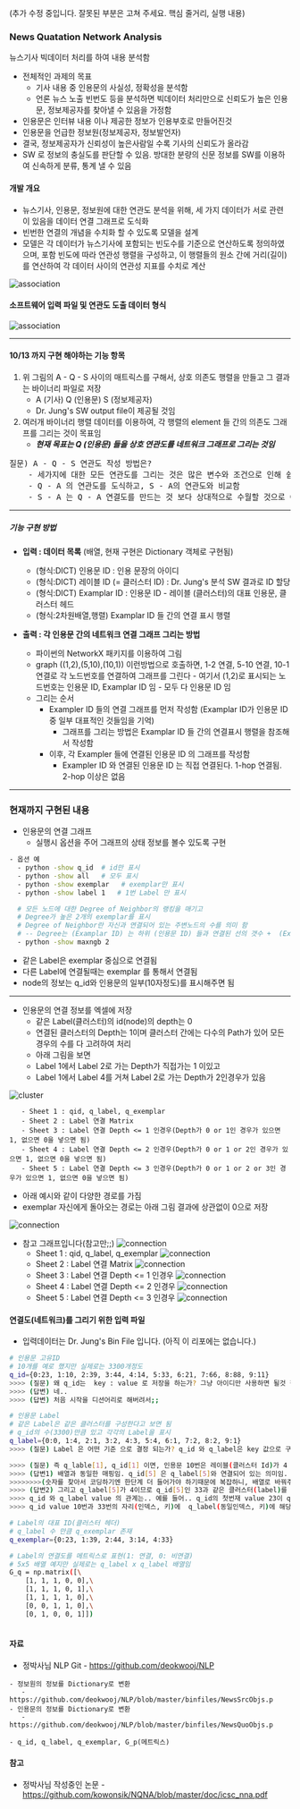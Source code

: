 (추가 수정 중입니다. 잘못된 부분은 고쳐 주세요. 핵심 줄거리, 실행 내용)

### News Quatation Network Analysis 

뉴스기사 빅데이터 처리를 하여 내용 분석함
 - 전체적인 과제의 목표
   - 기사 내용 중 인용문의 사실성, 정확성을 분석함 
   - 언론 뉴스 노출 빈번도 등을 분석하면 빅데이터 처리만으로 신뢰도가 높은 인용문, 정보제공자를 찾아낼 수 있음을 가정함
 - 인용문은 인터뷰 내용 이나 제공한 정보가 인용부호로 만들어진것
 - 인용문을 언급한 정보원(정보제공자, 정보발언자)
 - 결국, 정보제공자가 신뢰성이 높은사람일 수록 기사의 신뢰도가 올라감
 - SW 로 정보의 충실도를 판단할 수 있음. 방대한 분량의 신문 정보를 SW를 이용하여 신속하게 분류, 통계 낼 수 있음

#### 개발 개요

   - 뉴스기사, 인용문, 정보원에 대한 연관도 분석을 위해, 세 가지 데이터가 서로 관련이 있음을 데이터 연결 그래프로 도식화
   - 빈번한 연결의 개념을 수치화 할 수 있도록 모델을 설계
   - 모델은 각 데이터가 뉴스기사에 포함되는 빈도수를 기준으로 연산하도록 정의하였으며, 포함 빈도에 따라 연관성 행렬을 구성하고, 이 행렬들의 원소 간에 거리(길이)를 연산하여 각 데이터 사이의 연관성 지표를 수치로 계산

![association](https://raw.githubusercontent.com/kowonsik/NQNA/master/png/s-q-a_association.png)

#### 소프트웨어 입력 파일 및 연관도 도출 데이터 형식
![association](https://raw.githubusercontent.com/kowonsik/NQNA/master/png/xls_files_with_arrow.png)

------

#### 10/13 까지 구현 해야하는 기능 항목

1. 위 그림의 A - Q - S 사이의 매트릭스를 구해서, 상호 의존도 행렬을 만들고 그 결과는 바이너리 파일로 저장
    * A (기사) Q (인용문) S (정보제공자)
    * Dr. Jung's SW output file이 제공될 것임
2. 여러개 바이너리 행렬 데이터를 이용하여, 각 행렬의 element 들 간의 의존도 그래프를 그리는 것이 목표임
    * ___현재 목표는 Q (인용문) 들을 상호 연관도를 네트워크 그래프로 그리는 것임___

<pre>
질문) A - Q - S 연관도 작성 방법은? 
    - 세가지에 대한 모든 연관도를 그리는 것은 많은 변수와 조건으로 인해 쉽지 않아 보임, 그래서 이번에는 부분별로 작업을 수행해서 상호 비교함
    - Q - A 의 연관도를 도식하고, S - A의 연관도와 비교함
    - S - A 는 Q - A 연결도를 만드는 것 보다 상대적으로 수월할 것으로 예상됨
</pre>

-----

##### 기능 구현 방법 

   * __입력 : 데이터 목록__  (배열, 현재 구현은 Dictionary 객체로 구현됨)
     * (형식:DICT) 인용문 ID : 인용 문장의 아이디
     * (형식:DICT) 레이블 ID (= 클러스터 ID) : Dr. Jung's 분석 SW 결과로 ID 할당
     * (형식:DICT) Examplar ID : 인용문 ID - 레이블 (클러스터)의 대표 인용문, 클러스터 헤드
     * (형식:2차원배열,행렬) Examplar ID 들 간의 연결 표시 행렬 
   
   * __출력 : 각 인용문 간의 네트워크 연결 그래프 그리는 방법__
     * 파이썬의 NetworkX 패키지를 이용하여 그림
     * graph ((1,2),(5,10),(10,1)) 이런방법으로 호출하면, 1-2 연결, 5-10 연결, 10-1 연결로 각 노드번호를 연결하여 그래프를 그린다 - 여기서 (1,2)로 표시되는 노드번호는 인용문 ID, Examplar ID 임 - 모두 다 인용문 ID 임  
     * 그리는 순서
       * Exampler ID 들의 연결 그래프를 먼저 작성함 (Examplar ID가 인용문 ID 중 일부 대표적인 것들임을 기억) 
         * 그래프를 그리는 방법은 Examplar ID 들 간의 연결표시 행렬을 참조해서 작성함
       * 이후, 각 Exampler 들에 연결된 인용문 ID 의 그래프를 작성함
         *  Exampler ID 와 연결된 인용문 ID 는 직접 연결된다. 1-hop 연결됨. 2-hop 이상은 없음  

-------

### 현재까지 구현된 내용

- 인용문의 연결 그래프
   - 실행시 옵션을 주어 그래프의 상태 정보를 볼수 있도록 구현

````sh
- 옵션 예
  - python -show q_id  # id만 표시
  - python -show all   # 모두 표시
  - python -show exemplar   # exemplar만 표시
  - python -show label 1   # 1번 Label 만 표시

  # 모든 노드에 대한 Degree of Neighbor의 랭킹을 매기고 
  # Degree가 높은 2개의 exemplar를 표시
  # Degree of Neighbor란 자신과 연결되어 있는 주변노드의 수를 의미 함
  # -- Degree는 (Examplar ID) 는 하위 (인용문 ID) 들과 연결된 선의 갯수 +  (Examplar ID)가 다른 (Examplar ID)와 연결된 선의 갯수 임
  - python -show maxngb 2   

````
   - 같은 Label은 exemplar 중심으로 연결됨
   - 다른 Label에 연결될때는 exemplar 를 통해서 연결됨
   - node의 정보는 q_id와 인용문의 일부(10자정도)를 표시해주면 됨

-------

- 인용문의 연결 정보를 엑셀에 저장
   - 같은 Label(클러스터)의 id(node)의 depth는 0
   - 연결된 클러스터의 Depth는 1이며 클러스터 간에는 다수의 Path가 있어 모든 경우의 수를 다 고려하여 처리
   - 아래 그림을 보면 
   - Label 1에서 Label 2로 가는 Depth가 직접가는 1 이있고
   - Label 1에서 Label 4를 거쳐 Label 2로 가는 Depth가 2인경우가 있음

![cluster](https://raw.githubusercontent.com/kowonsik/NQNA/master/png/cluster.png)

       - Sheet 1 : qid, q_label, q_exemplar
       - Sheet 2 : Label 연결 Matrix
       - Sheet 3 : Label 연결 Depth <= 1 인경우(Depth가 0 or 1인 경우가 있으면 1, 없으면 0을 넣으면 됨)
       - Sheet 4 : Label 연결 Depth <= 2 인경우(Depth가 0 or 1 or 2인 경우가 있으면 1, 없으면 0을 넣으면 됨)
       - Sheet 5 : Label 연결 Depth <= 3 인경우(Depth가 0 or 1 or 2 or 3인 경우가 있으면 1, 없으면 0을 넣으면 됨)
       

   - 아래 예시와 같이 다양한 경로를 가짐
   - exemplar 자신에게 돌아오는 경로는 아래 그림 결과에 상관없이 0으로 저장

![connection](https://raw.githubusercontent.com/kowonsik/NQNA/master/png/path.png)

   - 참고 그래프입니다(참고만;;)
![connection](https://raw.githubusercontent.com/kowonsik/NQNA/master/png/connection_path.png)
       - Sheet 1 : qid, q_label, q_exemplar
![connection](https://raw.githubusercontent.com/kowonsik/NQNA/master/png/id.png)
       - Sheet 2 : Label 연결 Matrix
![connection](https://raw.githubusercontent.com/kowonsik/NQNA/master/png/matrix.png)
       - Sheet 3 : Label 연결 Depth <= 1 인경우
![connection](https://raw.githubusercontent.com/kowonsik/NQNA/master/png/d1.png)
       - Sheet 4 : Label 연결 Depth <= 2 인경우
![connection](https://raw.githubusercontent.com/kowonsik/NQNA/master/png/d2.png)
       - Sheet 5 : Label 연결 Depth <= 3 인경우
![connection](https://raw.githubusercontent.com/kowonsik/NQNA/master/png/d3.png)

#### 연결도(네트워크)를 그리기 위한 입력 파일
   - 입력데이터는 Dr. Jung's Bin File 입니다. (아직 이 리포에는 없습니다.)
````sh
# 인용문 고유ID
# 10개를 예로 했지만 실제로는 3300개정도
q_id={0:23, 1:10, 2:39, 3:44, 4:14, 5:33, 6:21, 7:66, 8:88, 9:11}
>>>> (질문) 왜 q_id는  key : value 로 저장을 하는가? 그냥 아이디만 사용하면 될것 같은데....
>>>> (답변) 네..
>>>> (답변) 처음 시작을 디션어리로 해버려서;;

# 인용문 Label
# 같은 Label은 같은 클러스터를 구성한다고 보면 됨
# q_id의 수(3300)만큼 있고 각각의 Label을 표시
q_label={0:0, 1:4, 2:1, 3:2, 4:3, 5:4, 6:1, 7:2, 8:2, 9:1}
>>>> (질문) Label 은 어떤 기준 으로 결정 되는가? q_id 와 q_label은 key 값으로 구분 하는지?

>>>> (질문) 즉 q_lable[1], q_id[1] 이면, 인용문 10번은 레이블(클러스터 Id)가 4 라는 의미인지?
>>>> (답변1) 배열과 동일한 매핑임. q_id[5] 은 q_label[5]와 연결되어 있는 의미임. 
>>>>>>>>(숫자를 찾아서 코딩하기엔 한단계 더 들어가야 하기때문에 복잡하니, 배열로 바꿔주면 좋겠음) 
>>>> (답변2) 그리고 q_label[5]가 4이므로 q_id[5]인 33과 같은 클러스터(label)를 형성합니다(10번 & 33번)
>>>> q_id 와 q_label value 의 관계는.. 예를 들어.. q_id의 첫번재 value 23이 q_lable의 첫번째 value 인 0번과 매핑됩니다..
>>>> q_id value 10번과 33번의 자리(인덱스, 키)에  q_label(동일인덱스, 키)에 해당하는 value 4로 같으므로 같은 label

# Label의 대표 ID(클러스터 헤더)
# q_label 수 만큼 q_exemplar 존재
q_exemplar={0:23, 1:39, 2:44, 3:14, 4:33}

# Label의 연결도를 메트릭스로 표현(1: 연결, 0: 비연결)
# 5x5 배열 예지만 실제로는 q_label x q_label 배열임
G_q = np.matrix([\
    [1, 1, 1, 0, 0],\
    [1, 1, 1, 0, 1],\
    [1, 1, 1, 1, 0],\
    [0, 0, 1, 1, 0],\
    [0, 1, 0, 0, 1]])
    
````

#### 자료
   - 정박사님 NLP Git
    - https://github.com/deokwooj/NLP
    
    - 정보원의 정보를 Dictionary로 변환
       - https://github.com/deokwooj/NLP/blob/master/binfiles/NewsSrcObjs.p
    - 인용문의 정보를 Dictionary로 변환
       - https://github.com/deokwooj/NLP/blob/master/binfiles/NewsQuoObjs.p
       
    - q_id, q_label, q_exemplar, G_p(메트릭스)

#### 참고    
   - 정박사님 작성중인 논문
    - https://github.com/kowonsik/NQNA/blob/master/doc/icsc_nna.pdf
